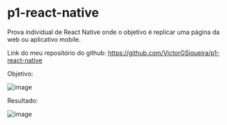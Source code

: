 # p1-react-native
Prova individual de React Native onde o objetivo é replicar uma página da web ou aplicativo mobile.

Link do meu repositório do github: https://github.com/VictorGSiqueira/p1-react-native

Objetivo:

![image](https://github.com/VictorGSiqueira/p1-react-native/assets/161057078/cd9f0122-4256-42cb-97a0-c19297cf102b)

Resultado:

![image](https://github.com/VictorGSiqueira/p1-react-native/assets/161057078/7f6f9b69-eae2-420d-91f0-22aa7593cf48)
